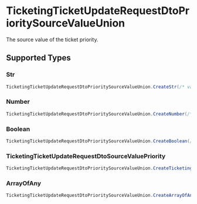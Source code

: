 # TicketingTicketUpdateRequestDtoPrioritySourceValueUnion

The source value of the ticket priority.


## Supported Types

### Str

```csharp
TicketingTicketUpdateRequestDtoPrioritySourceValueUnion.CreateStr(/* values here */);
```

### Number

```csharp
TicketingTicketUpdateRequestDtoPrioritySourceValueUnion.CreateNumber(/* values here */);
```

### Boolean

```csharp
TicketingTicketUpdateRequestDtoPrioritySourceValueUnion.CreateBoolean(/* values here */);
```

### TicketingTicketUpdateRequestDtoSourceValuePriority

```csharp
TicketingTicketUpdateRequestDtoPrioritySourceValueUnion.CreateTicketingTicketUpdateRequestDtoSourceValuePriority(/* values here */);
```

### ArrayOfAny

```csharp
TicketingTicketUpdateRequestDtoPrioritySourceValueUnion.CreateArrayOfAny(/* values here */);
```
